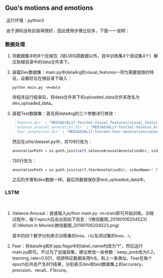 ## Guo‘s motions and emotions

  

​	运行环境：python3

​	由于源码没有封装得很好，因此使用步骤比较多，下面一一说明：

 

### 数据处理

1. 将数据集中的8个压缩包（除LIRIS原数据以外，其中训练集4个测试集4个）解压到根目录中的data文件夹下。

2. 装载Dev数据集：main.py中dataArg的visual_features一项为需要提取的特征，设置好后在根目录下输入：

   ```shell
   python main.py -m=data
   ```

   待程序运行结束后，将data文件夹下的uploaded_data文件夹改名为dev_uploaded_data。

3. 装载Test数据集：首先将dataArg的三个参数进行修改：

   ```python
   	'feature_dir' : "MEDIAEVAL17-TestSet-Visual_features/visual_features",
   	'valence_arousal_annotation_dir' : "MEDIAEVAL17-TestSet-Valence_Arousal-annotations/annotations",
   	'fear_annotation_dir' : "MEDIAEVAL17-TestSet-Fear-annotations/annotations",
   ```

   然后在utils/dataset.py中，将109行改为：

   ```python
   annotationPath = os.path.join(self.valenceArousalAnnotationDir, videoName+"_valence_arousal.txt")
   ```

   130行改为：

   ```python
   annotationPath = os.path.join(self.fearAnnotationDir, videoName+"_fear.txt") 
   ```

   之后的步骤和dev数据一样。最后将数据保存至test_uploaded_data中。



### LSTM

​	

1. Valance-Arousal：直接输入python main.py -m=train即可开始训练。训练过程中，每个epoch后会出现如下信息：![微信截图_20180106204523](E:\Motion in Movies\微信截图_20180106204523.png)

   其中的四个数字分别表示训练集的loss、r以及测试集的loss、r。

2. Fear：将dataArg和tf.app.flags中的label_name均改为"f"，然后运行main.py即可。不过为了加强效果，建议修改一些参数：keep_prob改为0.2，learning_rate=0.001，视频特征数据采用fc6。和上一条类似，Fear在每个epoch后共会产生8行结果，分别表示dev和test数据集上的accuracy、precision、recall、F1score。

   ​